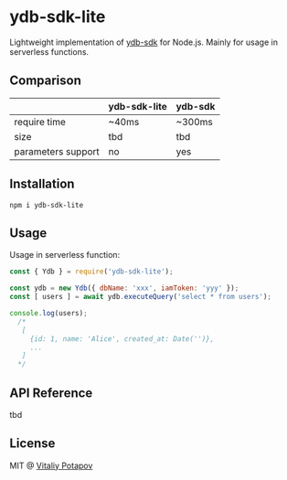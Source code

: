 # ydb-sdk-lite
Lightweight implementation of [ydb-sdk](https://github.com/yandex-cloud/ydb-nodejs-sdk) for Node.js.
Mainly for usage in serverless functions.

## Comparison
|   | ydb-sdk-lite  | ydb-sdk |
| - | - | - |
| require time | ~40ms  | ~300ms  |
| size | tbd  | tbd  |
| parameters support | no  | yes  |

## Installation
```
npm i ydb-sdk-lite
```

## Usage
Usage in serverless function:
```js
const { Ydb } = require('ydb-sdk-lite');

const ydb = new Ydb({ dbName: 'xxx', iamToken: 'yyy' });
const [ users ] = await ydb.executeQuery('select * from users');

console.log(users);
  /*
   [
     {id: 1, name: 'Alice', created_at: Date('')},
     ...
   ]
  */
```

## API Reference
tbd

## License
MIT @ [Vitaliy Potapov](https://github.com/vitalets)



